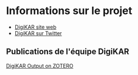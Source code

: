 # Informations sur le projet

- [DigiKAR site web](https://digikar.eu/)
- [DigiKAR sur Twitter](https://twitter.com/digi_KAR)

## Publications de l'équipe DigiKAR

[DigiKAR Output on ZOTERO](https://www.zotero.org/groups/4725161/digikar_output/library)
